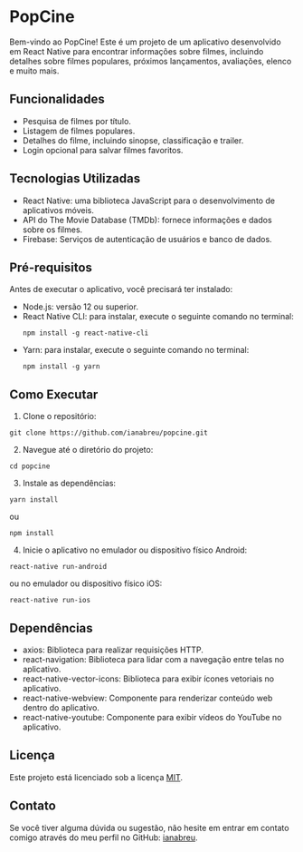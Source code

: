 # PopCine

Bem-vindo ao PopCine! Este é um projeto de um aplicativo desenvolvido em React Native para encontrar informações sobre filmes, incluindo detalhes sobre filmes populares, próximos lançamentos, avaliações, elenco e muito mais.

## Funcionalidades

- Pesquisa de filmes por título.
- Listagem de filmes populares.
- Detalhes do filme, incluindo sinopse, classificação e trailer.
- Login opcional para salvar filmes favoritos.

## Tecnologias Utilizadas

- React Native: uma biblioteca JavaScript para o desenvolvimento de aplicativos móveis.
- API do The Movie Database (TMDb): fornece informações e dados sobre os filmes.
- Firebase: Serviços de autenticação de usuários e banco de dados.

## Pré-requisitos

Antes de executar o aplicativo, você precisará ter instalado:

- Node.js: versão 12 ou superior.
- React Native CLI: para instalar, execute o seguinte comando no terminal:
  ```
  npm install -g react-native-cli
  ```
- Yarn: para instalar, execute o seguinte comando no terminal:
  ```
  npm install -g yarn
  ```

## Como Executar

1. Clone o repositório:

```
git clone https://github.com/ianabreu/popcine.git
```

2. Navegue até o diretório do projeto:

```
cd popcine
```

3. Instale as dependências:

```
yarn install
```

ou

```
npm install
```

4. Inicie o aplicativo no emulador ou dispositivo físico Android:

```
react-native run-android
```

ou no emulador ou dispositivo físico iOS:

```
react-native run-ios
```

## Dependências
- axios: Biblioteca para realizar requisições HTTP.
- react-navigation: Biblioteca para lidar com a navegação entre telas no aplicativo.
- react-native-vector-icons: Biblioteca para exibir ícones vetoriais no aplicativo.
- react-native-webview: Componente para renderizar conteúdo web dentro do aplicativo.
- react-native-youtube: Componente para exibir vídeos do YouTube no aplicativo.

## Licença

Este projeto está licenciado sob a licença [MIT](LICENSE).

## Contato

Se você tiver alguma dúvida ou sugestão, não hesite em entrar em contato comigo através do meu perfil no GitHub: [ianabreu](https://github.com/ianabreu).
